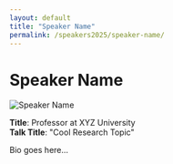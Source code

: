 ```yaml
---
layout: default
title: "Speaker Name"
permalink: /speakers2025/speaker-name/
---
```


# Speaker Name

![Speaker Name](/assets/img/FSDG.jpg)

**Title**: Professor at XYZ University  
**Talk Title**: "Cool Research Topic"  

Bio goes here...
